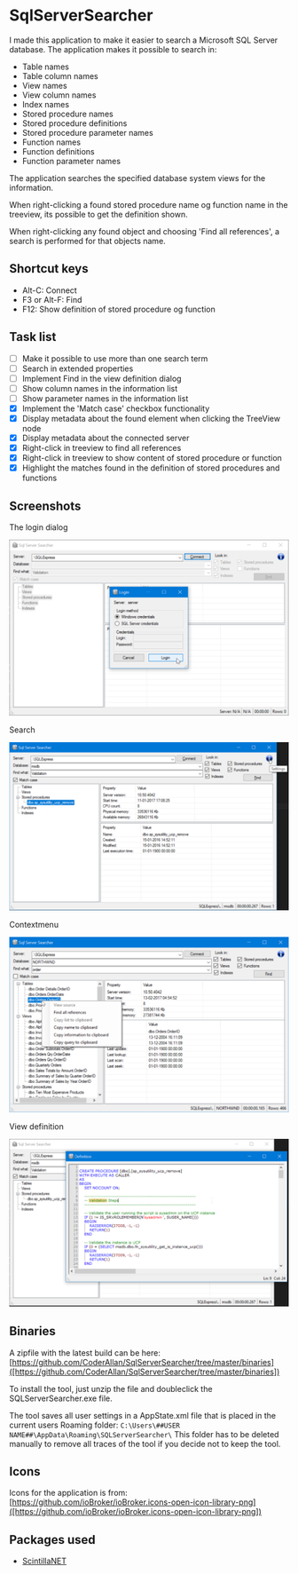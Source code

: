 SqlServerSearcher
====

I made this application to make it easier to search a Microsoft SQL Server database. The application makes it possible to search in:

* Table names
* Table column names
* View names
* View column names
* Index names
* Stored procedure names
* Stored procedure definitions
* Stored procedure parameter names
* Function names
* Function definitions
* Function parameter names

The application searches the specified database system views for the information.

When right-clicking a found stored procedure name og function name in the treeview, its possible to get the definition shown.

When right-clicking any found object and choosing 'Find all references', a search is performed for that objects name. 

Shortcut keys
----

* Alt-C: Connect
* F3 or Alt-F: Find
* F12: Show definition of stored procedure og function

Task list
----

- [ ] Make it possible to use more than one search term
- [ ] Search in extended properties
- [ ] Implement Find in the view definition dialog
- [ ] Show column names in the information list
- [ ] Show parameter names in the information list
- [x] Implement the 'Match case' checkbox functionality
- [x] Display metadata about the found element when clicking the TreeView node
- [x] Display metadata about the connected server
- [x] Right-click in treeview to find all references
- [x] Right-click in treeview to show content of stored procedure or function
- [x] Highlight the matches found in the definition of stored procedures and functions

Screenshots
----

The login dialog

![logindialog](Screenshots/LoginDialog.png)

Search

![search](Screenshots/Search.png)

Contextmenu

![contextmenu](Screenshots/ContextMenu.png)

View definition

![search](Screenshots/ViewSource.png)

Binaries
----

A zipfile with the latest build can be here: [https://github.com/CoderAllan/SqlServerSearcher/tree/master/binaries]([https://github.com/CoderAllan/SqlServerSearcher/tree/master/binaries])

To install the tool, just unzip the file and doubleclick the SQLServerSearcher.exe file.

The tool saves all user settings in a AppState.xml file that is placed in the current users Roaming folder: 
`C:\Users\##USER NAME##\AppData\Roaming\SQLServerSearcher\`
This folder has to be deleted manually to remove all traces of the tool if you decide not to keep the tool.


Icons
----

Icons for the application is from: [https://github.com/ioBroker/ioBroker.icons-open-icon-library-png]([https://github.com/ioBroker/ioBroker.icons-open-icon-library-png])

Packages used
----

* [ScintillaNET](https://github.com/jacobslusser/ScintillaNET)
